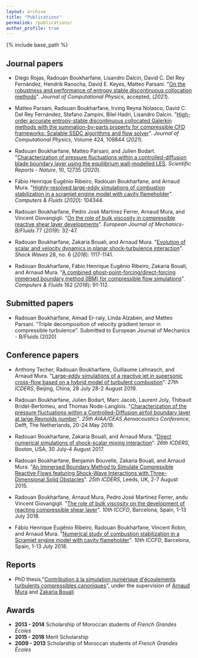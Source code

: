 ```yaml
---
layout: archive
title: "Publications"
permalink: /publications/
author_profile: true
---
```


{% include base_path %}

## Journal papers

- Diego Rojas, Radouan Boukharfane, Lisandro Dalcin, David C. Del Rey Fernàndez, Hendrik Ranocha, David E. Keyes, Matteo Parsani. "[On the robustness and performance of entropy stable discontinuous collocation methods](https://arxiv.org/abs/1911.10966)". *Journal of Computational Physics*, accepted, (_2021_).

- Matteo Parsani, Radouan Boukharfane, Irving Reyna Nolasco, David C. Del Rey Fernàndez, Stefano Zampini, Bilel Hadri, Lisandro Dalcin. "[High-order accurate entropy-stable discontinuous collocated Galerkin methods with the summation-by-parts property for compressible CFD frameworks: Scalable SSDC algorithms and flow solver](https://doi.org/10.1016/j.jcp.2020.109844)". *Journal of Computational Physics*, Volume 424, 109844 (_2021_).

- Radouan Boukharfane, Matteo Parsani, and Julien Bodart. "[Characterization of pressure fluctuations within a controlled-diffusion blade boundary layer using the equilibrium wall-modelled LES](https://doi.org/10.1038/s41598-020-69671-y). *Scientific Reports - Nature*, 10, 12735 (_2020_).

- Fábio Henrique Eugênio Ribeiro, Radouan Boukharfane, and Arnaud Mura. "[Highly-resolved large-eddy simulations of combustion stabilization in a scramjet engine model with cavity flameholder](https://www.sciencedirect.com/science/article/abs/pii/S0045793019303032?CMX_ID=&SIS_ID=-1&dgcid=STMJ_75273_AUTH_SERV_PPUB&utm_acid=201394456&utm_campaign=STMJ_75273_AUTH_SERV_PPUB&utm_dgroup=Email1Publishing&utm_in=DM605037&utm_medium=email&utm_source=AC_30)". *Computers & Fluids* (_2020_): 104344.

- Radouan Boukharfane, Pedro José Martínez Ferrer, Arnaud Mura, and Vincent Giovangigli. "[On the role of bulk viscosity in compressible reactive shear layer developments](https://www.sciencedirect.com/science/article/pii/S099775461830565X)". *European Journal of Mechanics-B/Fluids* 77 (_2019_): 32-47.

- Radouan Boukharfane, Zakaria Bouali, and Arnaud Mura. "[Evolution of scalar and velocity dynamics in planar shock-turbulence interaction](https://link.springer.com/article/10.1007/s00193-017-0798-5)". *Shock Waves* 28, no. 6 (_2018_): 1117-1141.

- Radouan Boukharfane, Fábio Henrique Eugênio Ribeiro, Zakaria Bouali, and Arnaud Mura. "[A combined ghost-point-forcing/direct-forcing immersed boundary method (IBM) for compressible flow simulations](https://www.sciencedirect.com/science/article/pii/S0045793017304267)". *Computers & Fluids* 162 (_2018_): 91-112.

## Submitted papers

- Radouan Boukharfane, Aimad Er-raiy, Linda Alzaben, and Matteo Parsani. "Triple decomposition of velocity gradient tensor in compressible turbulence". Submitted to European Journal of Mechanics - B/Fluids (2020)


## Conference papers

- Anthony Techer, Radouan Boukharfane, Guillaume Lehnasch, and Arnaud Mura. "[Large-eddy simulations of a reactive jet in supersonic cross-flow based on a hybrid model of turbulent combustion](http://www.icders.org/ICDERS2019/abstracts/ICDERS2019-055.pdf)". *27th ICDERS*, Beijing, China, 28 July 28-2 August 2019.

- Radouan Boukharfane, Julien Bodart, Marc Jacob, Laurent Joly, Thibault Bridel-Bertomeu, and Thomas Node-Langlois. "[Characterization of the pressure fluctuations within a Controlled-Diffusion airfoil boundary layer at large Reynolds number](https://arc.aiaa.org/doi/abs/10.2514/6.2019-2722)". *25th AIAA/CEAS Aeroacoustics Conference*, Delft, The Netherlands, 20-24 May 2019.

- Radouan Boukharfane, Zakaria Bouali, and Arnaud Mura. "[Direct numerical simulations of shock-scalar mixing interaction](http://www.icders.org/ICDERS2017/abstracts/ICDERS2017-0883.pdf)". *26th ICDERS*, Boston, USA, 30 July-4 August 2017.

- Radouan Boukharfane, Benjamin Bouvelle, Zakaria Bouali, and Arnaud Mura. "[An Immersed Boundary Method to Simulate Compressible Reactive Flows featuring Shock-Wave Interactions with Three-Dimensional Solid Obstacles](http://www.icders.org/ICDERS2015/abstracts/ICDERS2015-214.pdf)". *25th ICDERS*, Leeds, UK, 2-7 August 2015.

- Radouan Boukharfane, Arnaud Mura, Pedro José Martínez Ferrer, andu Vincent Giovangigli. "[The role of bulk viscosity on the development of reacting compressible shear layer](https://www.iccfd.org/iccfd10/papers/ICCFD10-086-Paper.pdf)". *10th ICCFD*, Barcelona, Spain, 1-13 July 2018.

- Fábio Henrique Eugênio Ribeiro, Radouan Boukharfane, Vincent Robin, and Arnaud Mura. "[Numerical study of combustion stabilization in a Scramjet engine model with cavity flameholder](https://www.iccfd.org/iccfd10/papers/ICCFD10-189-Paper.pdf)". *10th ICCFD*, Barcelona, Spain, 1-13 July 2018.

## Reports

- PhD thesis,"[Contribution à la simulation numérique d'écoulements turbulents compressibles canoniques](
https://tel.archives-ouvertes.fr/tel-01878795/document)", under the supervision of [Arnaud Mura](https://www.researchgate.net/profile/Arnaud_Mura) and [Zakaria Bouali](https://www.researchgate.net/profile/Zakaria_Bouali)

## Awards

- **2013 - 2014** Scholarship of Moroccan students of *French Grandes Écoles*
- **2015 - 2018** Merit Scholarship
- **2009 - 2013** Scholarship of Moroccan students of *French Grandes Écoles*

